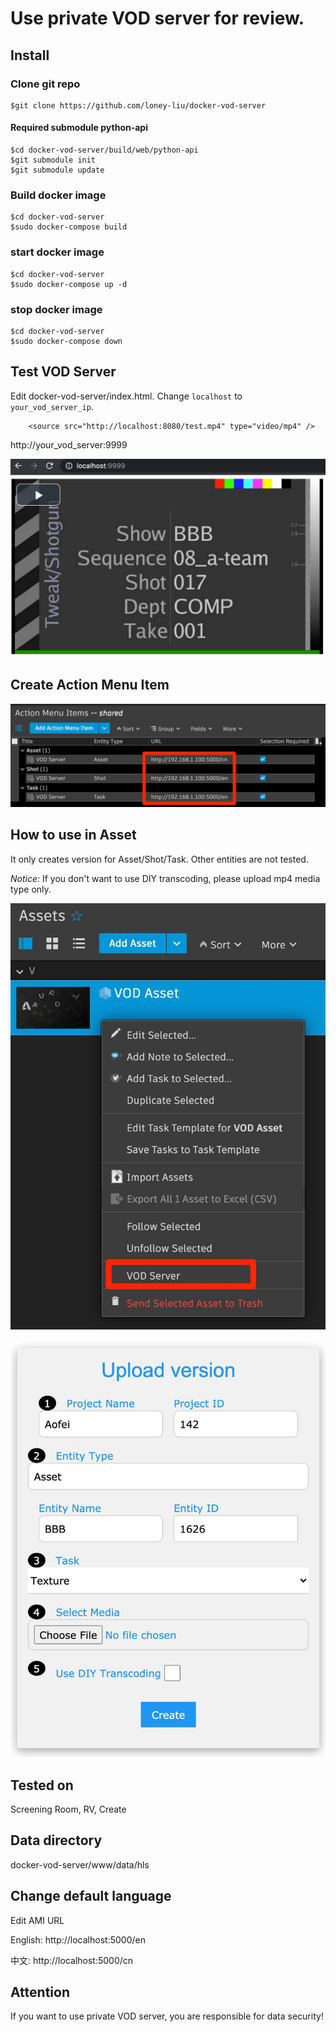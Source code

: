 # Use private VOD server for review.

## Install

### Clone git repo

```
$git clone https://github.com/loney-liu/docker-vod-server
```

#### Required submodule python-api

```
$cd docker-vod-server/build/web/python-api
$git submodule init
$git submodule update
```

### Build docker image

```
$cd docker-vod-server
$sudo docker-compose build
```

### start docker image

```
$cd docker-vod-server
$sudo docker-compose up -d
```

### stop docker image

```
$cd docker-vod-server
$sudo docker-compose down
```

## Test VOD Server

Edit docker-vod-server/index.html. Change `localhost` to `your_vod_server_ip`.

```
    <source src="http://localhost:8080/test.mp4" type="video/mp4" />
```

http://your_vod_server:9999

![AMI](https://github.com/loney-liu/docker-vod-server/blob/master/demo/Live_Streaming.jpg)

## Create Action Menu Item

![AMI](https://github.com/loney-liu/docker-vod-server/blob/master/demo/Action_Menu_Items.jpg)

## How to use in Asset

It only creates version for Asset/Shot/Task. Other entities are not tested.

*Notice:* If you don't want to use DIY transcoding, please upload mp4 media type only.

![Asset](https://github.com/loney-liu/docker-vod-server/blob/master/demo/Asset.jpg)

![upload](https://github.com/loney-liu/docker-vod-server/blob/master/demo/Uploader.jpg)

## Tested on

Screening Room, RV, Create

## Data directory

docker-vod-server/www/data/hls

## Change default language

Edit AMI URL

English: http://localhost:5000/en

中文: http://localhost:5000/cn

## Attention

If you want to use private VOD server, you are responsible for data security!